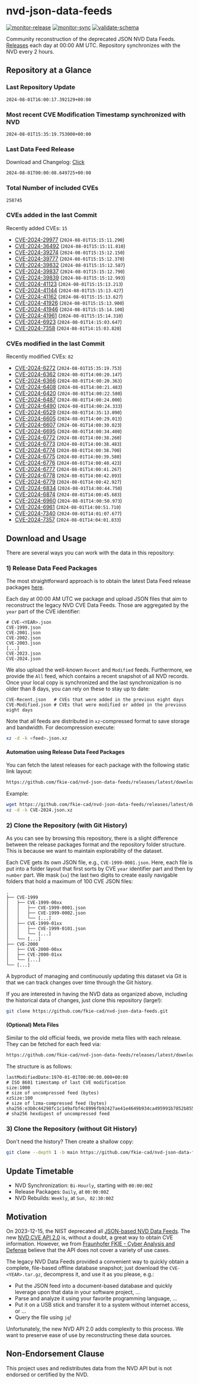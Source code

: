 # nvd-json-data-feeds

[![monitor-release](https://github.com/fkie-cad/nvd-json-data-feeds/actions/workflows/monitor_release.yml/badge.svg)](https://github.com/fkie-cad/nvd-json-data-feeds/actions/workflows/monitor_release.yml)
[![monitor-sync](https://github.com/fkie-cad/nvd-json-data-feeds/actions/workflows/monitor_sync.yml/badge.svg)](https://github.com/fkie-cad/nvd-json-data-feeds/actions/workflows/monitor_sync.yml)
[![validate-schema](https://github.com/fkie-cad/nvd-json-data-feeds/actions/workflows/validate_schema.yml/badge.svg)](https://github.com/fkie-cad/nvd-json-data-feeds/actions/workflows/validate_schema.yml)

Community reconstruction of the deprecated JSON NVD Data Feeds.
[Releases](https://github.com/fkie-cad/nvd-json-data-feeds/releases/latest) each day at 00:00 AM UTC.
Repository synchronizes with the NVD every 2 hours.

## Repository at a Glance

### Last Repository Update

```plain
2024-08-01T16:00:17.392129+00:00
```

### Most recent CVE Modification Timestamp synchronized with NVD

```plain
2024-08-01T15:35:19.753000+00:00
```

### Last Data Feed Release

Download and Changelog: [Click](https://github.com/fkie-cad/nvd-json-data-feeds/releases/latest)

```plain
2024-08-01T00:00:08.649725+00:00
```

### Total Number of included CVEs

```plain
258745
```

### CVEs added in the last Commit

Recently added CVEs: `15`

- [CVE-2024-29977](CVE-2024/CVE-2024-299xx/CVE-2024-29977.json) (`2024-08-01T15:15:11.290`)
- [CVE-2024-36492](CVE-2024/CVE-2024-364xx/CVE-2024-36492.json) (`2024-08-01T15:15:11.810`)
- [CVE-2024-39274](CVE-2024/CVE-2024-392xx/CVE-2024-39274.json) (`2024-08-01T15:15:12.150`)
- [CVE-2024-39777](CVE-2024/CVE-2024-397xx/CVE-2024-39777.json) (`2024-08-01T15:15:12.370`)
- [CVE-2024-39832](CVE-2024/CVE-2024-398xx/CVE-2024-39832.json) (`2024-08-01T15:15:12.587`)
- [CVE-2024-39837](CVE-2024/CVE-2024-398xx/CVE-2024-39837.json) (`2024-08-01T15:15:12.790`)
- [CVE-2024-39839](CVE-2024/CVE-2024-398xx/CVE-2024-39839.json) (`2024-08-01T15:15:12.993`)
- [CVE-2024-41123](CVE-2024/CVE-2024-411xx/CVE-2024-41123.json) (`2024-08-01T15:15:13.213`)
- [CVE-2024-41144](CVE-2024/CVE-2024-411xx/CVE-2024-41144.json) (`2024-08-01T15:15:13.427`)
- [CVE-2024-41162](CVE-2024/CVE-2024-411xx/CVE-2024-41162.json) (`2024-08-01T15:15:13.627`)
- [CVE-2024-41926](CVE-2024/CVE-2024-419xx/CVE-2024-41926.json) (`2024-08-01T15:15:13.900`)
- [CVE-2024-41946](CVE-2024/CVE-2024-419xx/CVE-2024-41946.json) (`2024-08-01T15:15:14.100`)
- [CVE-2024-41961](CVE-2024/CVE-2024-419xx/CVE-2024-41961.json) (`2024-08-01T15:15:14.310`)
- [CVE-2024-6923](CVE-2024/CVE-2024-69xx/CVE-2024-6923.json) (`2024-08-01T14:15:03.647`)
- [CVE-2024-7358](CVE-2024/CVE-2024-73xx/CVE-2024-7358.json) (`2024-08-01T14:15:03.820`)


### CVEs modified in the last Commit

Recently modified CVEs: `82`

- [CVE-2024-6272](CVE-2024/CVE-2024-62xx/CVE-2024-6272.json) (`2024-08-01T15:35:19.753`)
- [CVE-2024-6362](CVE-2024/CVE-2024-63xx/CVE-2024-6362.json) (`2024-08-01T14:00:20.147`)
- [CVE-2024-6366](CVE-2024/CVE-2024-63xx/CVE-2024-6366.json) (`2024-08-01T14:00:20.363`)
- [CVE-2024-6408](CVE-2024/CVE-2024-64xx/CVE-2024-6408.json) (`2024-08-01T14:00:21.483`)
- [CVE-2024-6420](CVE-2024/CVE-2024-64xx/CVE-2024-6420.json) (`2024-08-01T14:00:22.580`)
- [CVE-2024-6487](CVE-2024/CVE-2024-64xx/CVE-2024-6487.json) (`2024-08-01T14:00:24.000`)
- [CVE-2024-6490](CVE-2024/CVE-2024-64xx/CVE-2024-6490.json) (`2024-08-01T14:00:24.333`)
- [CVE-2024-6529](CVE-2024/CVE-2024-65xx/CVE-2024-6529.json) (`2024-08-01T14:35:13.090`)
- [CVE-2024-6605](CVE-2024/CVE-2024-66xx/CVE-2024-6605.json) (`2024-08-01T14:00:29.013`)
- [CVE-2024-6607](CVE-2024/CVE-2024-66xx/CVE-2024-6607.json) (`2024-08-01T14:00:30.023`)
- [CVE-2024-6695](CVE-2024/CVE-2024-66xx/CVE-2024-6695.json) (`2024-08-01T14:00:34.400`)
- [CVE-2024-6772](CVE-2024/CVE-2024-67xx/CVE-2024-6772.json) (`2024-08-01T14:00:38.260`)
- [CVE-2024-6773](CVE-2024/CVE-2024-67xx/CVE-2024-6773.json) (`2024-08-01T14:00:38.483`)
- [CVE-2024-6774](CVE-2024/CVE-2024-67xx/CVE-2024-6774.json) (`2024-08-01T14:00:38.700`)
- [CVE-2024-6775](CVE-2024/CVE-2024-67xx/CVE-2024-6775.json) (`2024-08-01T14:00:39.580`)
- [CVE-2024-6776](CVE-2024/CVE-2024-67xx/CVE-2024-6776.json) (`2024-08-01T14:00:40.423`)
- [CVE-2024-6777](CVE-2024/CVE-2024-67xx/CVE-2024-6777.json) (`2024-08-01T14:00:41.267`)
- [CVE-2024-6778](CVE-2024/CVE-2024-67xx/CVE-2024-6778.json) (`2024-08-01T14:00:42.093`)
- [CVE-2024-6779](CVE-2024/CVE-2024-67xx/CVE-2024-6779.json) (`2024-08-01T14:00:42.927`)
- [CVE-2024-6834](CVE-2024/CVE-2024-68xx/CVE-2024-6834.json) (`2024-08-01T14:00:44.750`)
- [CVE-2024-6874](CVE-2024/CVE-2024-68xx/CVE-2024-6874.json) (`2024-08-01T14:00:45.683`)
- [CVE-2024-6960](CVE-2024/CVE-2024-69xx/CVE-2024-6960.json) (`2024-08-01T14:00:50.973`)
- [CVE-2024-6961](CVE-2024/CVE-2024-69xx/CVE-2024-6961.json) (`2024-08-01T14:00:51.710`)
- [CVE-2024-7340](CVE-2024/CVE-2024-73xx/CVE-2024-7340.json) (`2024-08-01T14:01:07.677`)
- [CVE-2024-7357](CVE-2024/CVE-2024-73xx/CVE-2024-7357.json) (`2024-08-01T14:04:01.833`)


## Download and Usage

There are several ways you can work with the data in this repository:

### 1) Release Data Feed Packages

The most straightforward approach is to obtain the latest Data Feed release packages [here](https://github.com/fkie-cad/nvd-json-data-feeds/releases/latest).

Each day at 00:00 AM UTC we package and upload JSON files that aim to reconstruct the legacy NVD CVE Data Feeds.
Those are aggregated by the `year` part of the CVE identifier:

```
# CVE-<YEAR>.json
CVE-1999.json
CVE-2001.json
CVE-2002.json
CVE-2003.json
[...]
CVE-2023.json
CVE-2024.json
```

We also upload the well-known `Recent` and `Modified` feeds.
Furthermore, we provide the `All` feed, which contains a recent snapshot of all NVD records.
Once your local copy is synchronized and the last synchronization is no older than 8 days, you can rely on these to stay up to date:

```plain
CVE-Recent.json   # CVEs that were added in the previous eight days
CVE-Modified.json # CVEs that were modified or added in the previous eight days
```

Note that all feeds are distributed in `xz`-compressed format to save storage and bandwidth.
For decompression execute:

```sh
xz -d -k <feed>.json.xz
```

#### Automation using Release Data Feed Packages

You can fetch the latest releases for each package with the following static link layout:

```sh
https://github.com/fkie-cad/nvd-json-data-feeds/releases/latest/download/CVE-<YEAR>.json.xz
```

Example:

```sh
wget https://github.com/fkie-cad/nvd-json-data-feeds/releases/latest/download/CVE-2024.json.xz
xz -d -k CVE-2024.json.xz
```

### 2) Clone the Repository (with Git History)

As you can see by browsing this repository, there is a slight difference between the release packages format and the repository folder structure.
This is because we want to maintain explorability of the dataset.

Each CVE gets its own JSON file, e.g., `CVE-1999-0001.json`.
Here, each file is put into a folder layout that first sorts by CVE `year` identifier part and then by `number` part.
We mask (`xx`) the last two digits to create easily navigable folders that hold a maximum of 100 CVE JSON files:

```plain
.
├── CVE-1999
│   ├── CVE-1999-00xx
│   │   ├── CVE-1999-0001.json
│   │   ├── CVE-1999-0002.json
│   │   └── [...]
│   ├── CVE-1999-01xx
│   │   ├── CVE-1999-0101.json
│   │   └── [...]
│   └── [...]
├── CVE-2000
│   ├── CVE-2000-00xx
│   ├── CVE-2000-01xx
│   └── [...]
└── [...]
```

A byproduct of managing and continuously updating this dataset via Git is that we can track changes over time through the Git history.

If you are interested in having the NVD data as organized above, including the historical data of changes, just clone this repository (large!):

```sh
git clone https://github.com/fkie-cad/nvd-json-data-feeds.git
```

#### (Optional) Meta Files

Similar to the old official feeds, we provide meta files with each release. They can be fetched for each feed via:

```sh
https://github.com/fkie-cad/nvd-json-data-feeds/releases/latest/download/CVE-<YEAR>.meta
```

The structure is as follows:

```plain
lastModifiedDate:1970-01-01T00:00:00.000+00:00                          # ISO 8601 timestamp of last CVE modification
size:1000                                                               # size of uncompressed feed (bytes)
xzSize:100                                                              # size of lzma-compressed feed (bytes)
sha256:e3b0c44298fc1c149afbf4c8996fb92427ae41e4649b934ca495991b7852b855 # sha256 hexdigest of uncompressed feed
```

### 3) Clone the Repository (without Git History)

Don't need the history? Then create a shallow copy:

```sh
git clone --depth 1 -b main https://github.com/fkie-cad/nvd-json-data-feeds.git
```


## Update Timetable

* NVD Synchronization: `Bi-Hourly`, starting with `00:00:00Z`
* Release Packages: `Daily`, at `00:00:00Z`
* NVD Rebuilds: `Weekly`, at `Sun, 02:30:00Z`


## Motivation

On 2023-12-15, the NIST deprecated all [JSON-based NVD Data Feeds](https://nvd.nist.gov/vuln/data-feeds#divRetirementBanner-1).
The new [NVD CVE API 2.0](https://nvd.nist.gov/developers/vulnerabilities) is, without a doubt, a great way to obtain CVE information.
However, we from [Fraunhofer FKIE - Cyber Analysis and Defense](https://www.fkie.fraunhofer.de/en/departments/cad.html) believe that the API does not cover a variety of use cases.

The legacy NVD Data Feeds provided a convenient way to quickly obtain a complete, file-based offline database snapshot; just download the `CVE-<YEAR>.tar.gz`, decompress it, and use it as you please, e.g.:

- Put the JSON feed into a document-based database and quickly leverage upon that data in your software project, ...
- Parse and analyze it using your favorite programming language, ...
- Put it on a USB stick and transfer it to a system without internet access, or ...
- Query the file using `jq`!

Unfortunately, the new NVD API 2.0 adds complexity to this process.
We want to preserve ease of use by reconstructing these data sources.

## Non-Endorsement Clause

This project uses and redistributes data from the NVD API but is not endorsed or certified by the NVD.